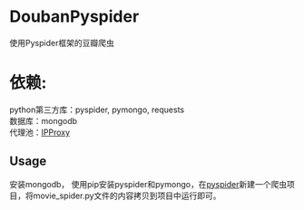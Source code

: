 # DoubanPyspider
使用Pyspider框架的豆瓣爬虫

# 依赖:
python第三方库：pyspider, pymongo, requests  
数据库：mongodb  
代理池：[IPProxy](https://github.com/qiyeboy/IPProxyPool)

## Usage
安装mongodb， 使用pip安装pyspider和pymongo，在[pyspider](https://github.com/binux/pyspider)新建一个爬虫项目，将movie_spider.py文件的内容拷贝到项目中运行即可。
